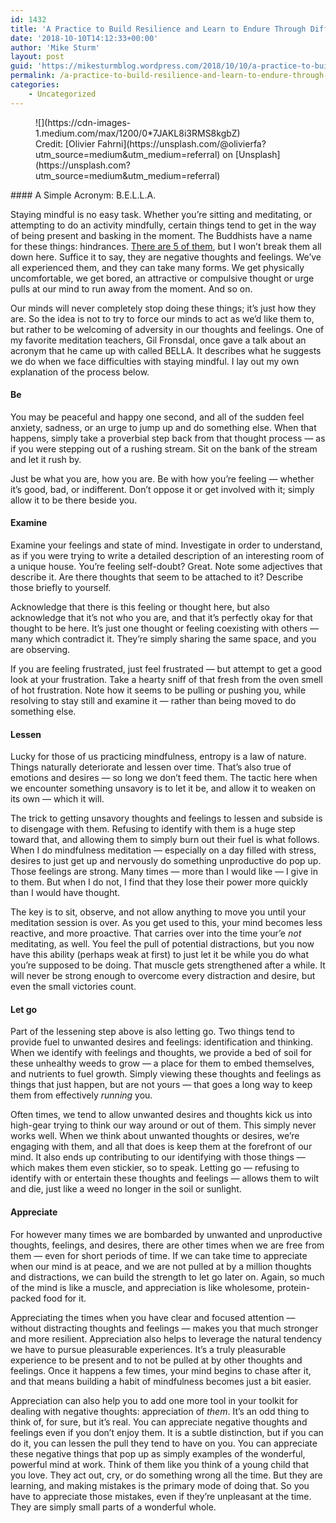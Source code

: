 ```yaml
---
id: 1432
title: 'A Practice to Build Resilience and Learn to Endure Through Difficulty'
date: '2018-10-10T14:12:33+00:00'
author: 'Mike Sturm'
layout: post
guid: 'https://mikesturmblog.wordpress.com/2018/10/10/a-practice-to-build-resilience-and-learn-to-endure-through-difficulty/'
permalink: /a-practice-to-build-resilience-and-learn-to-endure-through-difficulty/
categories:
    - Uncategorized
---
```


<figure class="wp-caption">![](https://cdn-images-1.medium.com/max/1200/0*7JAKL8i3RMS8kgbZ)<figcaption class="wp-caption-text">Credit: [Olivier Fahrni](https://unsplash.com/@olivierfa?utm_source=medium&utm_medium=referral) on [Unsplash](https://unsplash.com?utm_source=medium&utm_medium=referral)</figcaption></figure>#### A Simple Acronym: B.E.L.L.A.

Staying mindful is no easy task. Whether you’re sitting and meditating, or attempting to do an activity mindfully, certain things tend to get in the way of being present and basking in the moment. The Buddhists have a name for these things: hindrances. [There are 5 of them](http://www.buddhanet.net/mettaa3.htm), but I won’t break them all down here. Suffice it to say, they are negative thoughts and feelings. We’ve all experienced them, and they can take many forms. We get physically uncomfortable, we get bored, an attractive or compulsive thought or urge pulls at our mind to run away from the moment. And so on.

Our minds will never completely stop doing these things; it’s just how they are. So the idea is not to try to force our minds to act as we’d like them to, but rather to be welcoming of adversity in our thoughts and feelings. One of my favorite meditation teachers, Gil Fronsdal, once gave a talk about an acronym that he came up with called BELLA. It describes what he suggests we do when we face difficulties with staying mindful. I lay out my own explanation of the process below.

#### Be

You may be peaceful and happy one second, and all of the sudden feel anxiety, sadness, or an urge to jump up and do something else. When that happens, simply take a proverbial step back from that thought process — as if you were stepping out of a rushing stream. Sit on the bank of the stream and let it rush by.

Just be what you are, how you are. Be with how you’re feeling — whether it’s good, bad, or indifferent. Don’t oppose it or get involved with it; simply allow it to be there beside you.

#### Examine

Examine your feelings and state of mind. Investigate in order to understand, as if you were trying to write a detailed description of an interesting room of a unique house. You’re feeling self-doubt? Great. Note some adjectives that describe it. Are there thoughts that seem to be attached to it? Describe those briefly to yourself.

Acknowledge that there is this feeling or thought here, but also acknowledge that it’s not who you are, and that it’s perfectly okay for that thought to be here. It’s just one thought or feeling coexisting with others — many which contradict it. They’re simply sharing the same space, and you are observing.

If you are feeling frustrated, just feel frustrated — but attempt to get a good look at your frustration. Take a hearty sniff of that fresh from the oven smell of hot frustration. Note how it seems to be pulling or pushing you, while resolving to stay still and examine it — rather than being moved to do something else.

#### Lessen

Lucky for those of us practicing mindfulness, entropy is a law of nature. Things naturally deteriorate and lessen over time. That’s also true of emotions and desires — so long we don’t feed them. The tactic here when we encounter something unsavory is to let it be, and allow it to weaken on its own — which it will.

The trick to getting unsavory thoughts and feelings to lessen and subside is to disengage with them. Refusing to identify with them is a huge step toward that, and allowing them to simply burn out their fuel is what follows. When I do mindfulness meditation — especially on a day filled with stress, desires to just get up and nervously do something unproductive do pop up. Those feelings are strong. Many times — more than I would like — I give in to them. But when I do not, I find that they lose their power more quickly than I would have thought.

The key is to sit, observe, and not allow anything to move you until your meditation session is over. As you get used to this, your mind becomes less reactive, and more proactive. That carries over into the time your’e *not* meditating, as well. You feel the pull of potential distractions, but you now have this ability (perhaps weak at first) to just let it be while you do what you’re supposed to be doing. That muscle gets strengthened after a while. It will never be strong enough to overcome every distraction and desire, but even the small victories count.

#### Let go

Part of the lessening step above is also letting go. Two things tend to provide fuel to unwanted desires and feelings: identification and thinking. When we identify with feelings and thoughts, we provide a bed of soil for these unhealthy weeds to grow — a place for them to embed themselves, and nutrients to fuel growth. Simply viewing these thoughts and feelings as things that just happen, but are not yours — that goes a long way to keep them from effectively *running* you.

Often times, we tend to allow unwanted desires and thoughts kick us into high-gear trying to think our way around or out of them. This simply never works well. When we think about unwanted thoughts or desires, we’re engaging with them, and all that does is keep them at the forefront of our mind. It also ends up contributing to our identifying with those things — which makes them even stickier, so to speak. Letting go — refusing to identify with or entertain these thoughts and feelings — allows them to wilt and die, just like a weed no longer in the soil or sunlight.

#### Appreciate

For however many times we are bombarded by unwanted and unproductive thoughts, feelings, and desires, there are other times when we are free from them — even for short periods of time. If we can take time to appreciate when our mind is at peace, and we are not pulled at by a million thoughts and distractions, we can build the strength to let go later on. Again, so much of the mind is like a muscle, and appreciation is like wholesome, protein-packed food for it.

Appreciating the times when you have clear and focused attention — without distracting thoughts and feelings — makes you that much stronger and more resilient. Appreciation also helps to leverage the natural tendency we have to pursue pleasurable experiences. It’s a truly pleasurable experience to be present and to not be pulled at by other thoughts and feelings. Once it happens a few times, your mind begins to chase after it, and that means building a habit of mindfulness becomes just a bit easier.

Appreciation can also help you to add one more tool in your toolkit for dealing with negative thoughts: appreciation of *them*. It’s an odd thing to think of, for sure, but it’s real. You can appreciate negative thoughts and feelings even if you don’t enjoy them. It is a subtle distinction, but if you can do it, you can lessen the pull they tend to have on you. You can appreciate these negative things that pop up as simply examples of the wonderful, powerful mind at work. Think of them like you think of a young child that you love. They act out, cry, or do something wrong all the time. But they are learning, and making mistakes is the primary mode of doing that. So you have to appreciate those mistakes, even if they’re unpleasant at the time. They are simply small parts of a wonderful whole.
